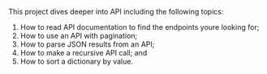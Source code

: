 This project dives deeper into API including the following topics:
1) How to read API documentation to find the endpoints youre looking for;
2) How to use an API with pagination;
3) How to parse JSON results from an API;
4) How to make a recursive API call; and
5) How to sort a dictionary by value.
